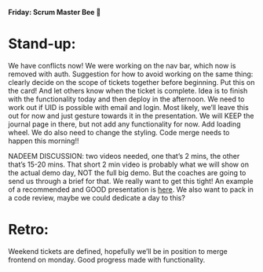 **Friday: Scrum Master Bee 💪**

# Stand-up:

We have conflicts now! We were working on the nav bar, which now is removed with auth. Suggestion for how to avoid working on the same thing: clearly decide on the scope of tickets together before beginning. Put this on the card! And let others know when the ticket is complete. Idea is to finish with the functionality today and then deploy in the afternoon. We need to work out if UID is possible with email and login. Most likely, we’ll leave this out for now and just gesture towards it in the presentation. We will KEEP the journal page in there, but not add any functionality for now. Add loading wheel. We do also need to change the styling. Code merge needs to happen this morning!!

NADEEM DISCUSSION: two videos needed, one that’s 2 mins, the other that’s 15-20 mins. That short 2 min video is probably what we will show on the actual demo day, NOT the full big demo. But the coaches are going to send us through a brief for that. We really want to get this tight! An example of a recommended and GOOD presentation is [here](https://www.youtube.com/watch?v=cueSGiAX_BY). We also want to pack in a code review, maybe we could dedicate a day to this?

# Retro:

Weekend tickets are defined, hopefully we’ll be in position to merge frontend on monday. Good progress made with functionality.
